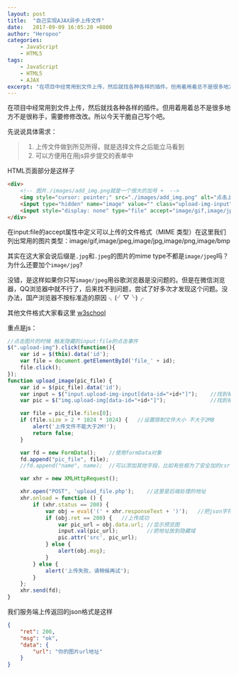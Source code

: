 ```yaml
---
layout: post
title:  "自己实现AJAX异步上传文件"
date:   2017-09-09 16:05:20 +0800
author: "Heropoo"
categories: 
    - JavaScript
    - HTML5
tags:
    - JavaScript
    - HTML5
    - AJAX  
excerpt: "在项目中经常用到文件上传，然后就找各种各样的插件。但用着用着总不是很多地方不是很称手，需要修修改改。所以今天干脆自己写个吧"
---
```

在项目中经常用到文件上传，然后就找各种各样的插件。但用着用着总不是很多地方不是很称手，需要修修改改。所以今天干脆自己写个吧。

先说说具体需求：
> 1. 上传文件做到所见所得，就是选择文件之后能立马看到 
> 2. 可以方便用在用js异步提交的表单中

HTML页面部分是这样子
```html
<div>
    <!-- 图片./images/add_img.png就是一个很大的加号 +  -->
    <img style="cursor: pointer;" src="./images/add_img.png" alt="点击上传" width="100" title="点击上传" class="upload-img" data-id="img">
    <input type="hidden" name="image" value="" class="upload-img-input" data-id="img">
    <input style="display: none" type="file" accept="image/gif,image/jpeg,image/jpg,image/png,image/bmp" name="file" id="file_img" data-id="img" onchange="upload_image(this);">
</div>
```

在input:file的accept属性中定义可以上传的文件格式（MIME 类型）在这里我们列出常用的图片类型：image/gif,image/jpeg,image/jpg,image/png,image/bmp

其实在这大家会说后缀是`.jpg`和`.jpeg`的图片的mime type不都是`image/jpeg`吗？为什么还要加个`image/jpg`?

没错，是这样如果你只写`image/jpeg`用谷歌浏览器是没问题的。但是在微信浏览器，QQ浏览器中就不行了，后来找不到问题，尝试了好多次才发现这个问题。没办法，国产浏览器不按标准造的原因 ╮(╯▽╰)╭

其他文件格式大家看这里  [w3school](http://www.w3school.com.cn/media/media_mimeref.asp) 

重点是js：
```javascript
//点击图片的时候 触发隐藏的input:file的点击事件
$(".upload-img").click(function(){
    var id = $(this).data('id');
    var file = document.getElementById('file_' + id);
    file.click();
});
function upload_image(pic_file) {
    var id = $(pic_file).data('id');
    var input = $("input.upload-img-input[data-id="+id+"]");    //找到相应的隐藏域
    var pic = $("img.upload-img[data-id="+id+"]");              //找到相应的预览图片

    var file = pic_file.files[0];
    if (file.size > 2 * 1024 * 1024) {   //设置限制文件大小 不大于2MB
        alert('上传文件不能大于2M!');
        return false;
    }

    var fd = new FormData();    //使用formData对象
    fd.append("pic_file", file);
    //fd.append("name", name);  //可以添加其他字段，比如有些框为了安全加的csrf_token

    var xhr = new XMLHttpRequest();

    xhr.open("POST", 'upload_file.php');    //这里是后端处理的地址
    xhr.onload = function () {
        if (xhr.status == 200) {
            var obj = eval('(' + xhr.responseText + ')');   //把json字符串转换成js对象
            if (obj.ret == 200) {   //上传成功
                var pic_url = obj.data.url; //显示预览图
                input.val(pic_url);         //把地址放到隐藏域
                pic.attr('src', pic_url);
            } else {
                alert(obj.msg);
            }
        } else {
            alert('上传失败，请稍候再试');
        }
    };
    xhr.send(fd);
}
```

我们服务端上传返回的json格式是这样
```json
{
    "ret": 200,
    "msg": "ok",
    "data": {
        "url": "你的图片url地址"
    }
}
```


